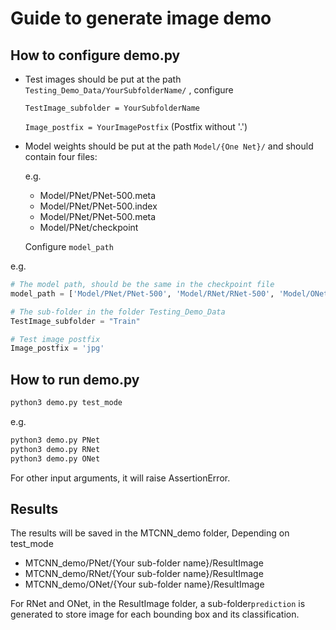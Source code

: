 # Guide to generate image demo

## How to configure demo.py

- Test images should be put at the path `Testing_Demo_Data/YourSubfolderName/` , configure 

  `TestImage_subfolder = YourSubfolderName`

  `Image_postfix = YourImagePostfix` (Postfix without '.')

- Model weights should be put at the path `Model/{One Net}/` and should contain four files:

  e.g.

  - Model/PNet/PNet-500.meta
  - Model/PNet/PNet-500.index
  - Model/PNet/PNet-500.meta
  - Model/PNet/checkpoint

  Configure `model_path`

e.g.

```python
# The model path, should be the same in the checkpoint file
model_path = ['Model/PNet/PNet-500', 'Model/RNet/RNet-500', 'Model/ONet/ONet-116']

# The sub-folder in the folder Testing_Demo_Data
TestImage_subfolder = "Train"

# Test image postfix
Image_postfix = 'jpg'
```

## How to run demo.py

```bash
python3 demo.py test_mode
```

e.g.

```bash
python3 demo.py PNet
python3 demo.py RNet
python3 demo.py ONet
```
For other input arguments, it will raise AssertionError.

## Results

The results will be saved in the MTCNN_demo folder, Depending on test_mode

- MTCNN_demo/PNet/{Your sub-folder name}/ResultImage
- MTCNN_demo/RNet/{Your sub-folder name}/ResultImage
- MTCNN_demo/ONet/{Your sub-folder name}/ResultImage

For RNet and ONet, in the ResultImage folder, a sub-folder`prediction` is generated to store image for each bounding box and its classification.